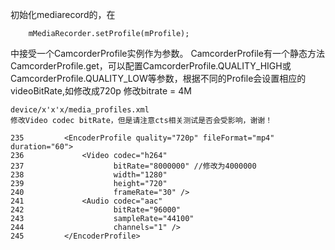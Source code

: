 

初始化mediarecord的，在

        mMediaRecorder.setProfile(mProfile);

中接受一个CamcorderProfile实例作为参数。
CamcorderProfile有一个静态方法CamcorderProfile.get，可以配置CamcorderProfile.QUALITY_HIGH或CamcorderProfile.QUALITY_LOW等参数，根据不同的Profile会设置相应的videoBitRate,如修改成720p 修改bitrate  = 4M

```
device/x'x'x/media_profiles.xml
修改Video codec bitRate，但是请注意cts相关测试是否会受影响，谢谢！

235         <EncoderProfile quality="720p" fileFormat="mp4" duration="60">
236             <Video codec="h264"
237                    bitRate="8000000" //修改为4000000
238                    width="1280"
239                    height="720"
240                    frameRate="30" />
241             <Audio codec="aac"
242                    bitRate="96000"
243                    sampleRate="44100"
244                    channels="1" />
245         </EncoderProfile>
```